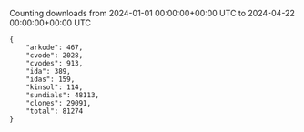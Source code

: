 
Counting downloads from 2024-01-01 00:00:00+00:00 UTC to 2024-04-22 00:00:00+00:00 UTC

```
{
    "arkode": 467,
    "cvode": 2028,
    "cvodes": 913,
    "ida": 389,
    "idas": 159,
    "kinsol": 114,
    "sundials": 48113,
    "clones": 29091,
    "total": 81274
}
```
